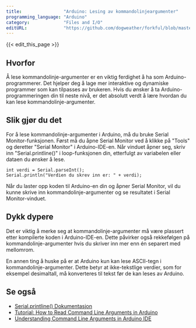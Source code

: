 ```yaml
---
title:                "Arduino: Lesing av kommandolinjeargumenter"
programming_language: "Arduino"
category:             "Files and I/O"
editURL:              "https://github.com/dogweather/forkful/blob/master/content/no/arduino/reading-command-line-arguments.md"
---
```


{{< edit_this_page >}}

## Hvorfor

Å lese kommandolinje-argumenter er en viktig ferdighet å ha som Arduino-programmerer. Det hjelper deg å lage mer interaktive og dynamiske programmer som kan tilpasses av brukeren. Hvis du ønsker å ta Arduino-programmeringen din til neste nivå, er det absolutt verdt å lære hvordan du kan lese kommandolinje-argumenter.

## Slik gjør du det

For å lese kommandolinje-argumenter i Arduino, må du bruke Serial Monitor-funksjonen. Først må du åpne Serial Monitor ved å klikke på "Tools" og deretter "Serial Monitor" i Arduino-IDE-en. Når vinduet åpner seg, skriv inn "Serial.printline()" i loop-funksjonen din, etterfulgt av variabelen eller dataen du ønsker å lese.

````Arduino
int verdi = Serial.parseInt();
Serial.println("Verdien du skrev inn er: " + verdi);
````

Når du laster opp koden til Arduino-en din og åpner Serial Monitor, vil du kunne skrive inn kommandolinje-argumenter og se resultatet i Serial Monitor-vinduet.

## Dykk dypere

Det er viktig å merke seg at kommandolinje-argumenter må være plassert etter kompilerte koden i Arduino-IDE-en. Dette påvirker også rekkefølgen på kommandolinje-argumenter hvis du skriver inn mer enn én separert med mellomrom.

En annen ting å huske på er at Arduino kun kan lese ASCII-tegn i kommandolinje-argumenter. Dette betyr at ikke-tekstlige verdier, som for eksempel desimaltall, må konverteres til tekst før de kan leses av Arduino.

## Se også

* [Serial.printline() Dokumentasjon](https://www.arduino.cc/reference/en/language/functions/communication/serial/println/)
* [Tutorial: How to Read Command Line Arguments in Arduino](https://lastminuteengineers.com/how-to-read-arduino-cli-arguments/)
* [Understanding Command Line Arguments in Arduino IDE](https://iotlaboratory.wordpress.com/2016/11/05/understanding-command-line-arguments-in-arduino-ide/)